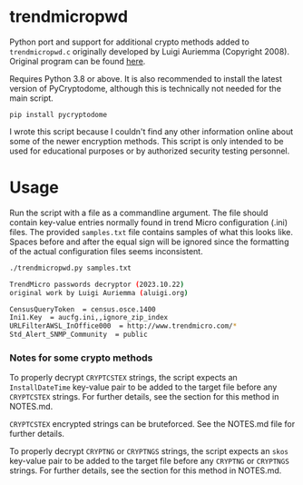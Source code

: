 # trendmicropwd

Python port and support for additional crypto methods added to `trendmicropwd.c` originally developed by Luigi Auriemma (Copyright 2008). Original program can be found [here](https://aluigi.altervista.org/pwdrec.htm).

Requires Python 3.8 or above. It is also recommended to install the latest version of PyCryptodome, although this is technically not needed for the main script.

`pip install pycryptodome`

I wrote this script because I couldn't find any other information online about some of the newer encryption methods. This script is only intended to be used for educational purposes or by authorized security testing personnel.

# Usage

Run the script with a file as a commandline argument. The file should contain key-value entries normally found in trend Micro configuration (.ini) files. The provided `samples.txt` file contains samples of what this looks like. Spaces before and after the equal sign will be ignored since the formatting of the actual configuration files seems inconsistent.

```bash
./trendmicropwd.py samples.txt

TrendMicro passwords decryptor (2023.10.22)
original work by Luigi Auriemma (aluigi.org)

CensusQueryToken  = census.osce.1400
Ini1.Key  = aucfg.ini,,ignore_zip_index
URLFilterAWSL_InOffice000  = http://www.trendmicro.com/*
Std_Alert_SNMP_Community  = public
```

### Notes for some crypto methods

To properly decrypt `CRYPTCSTEX` strings, the script expects an `InstallDateTime` key-value pair to be added to the target file before any `CRYPTCSTEX` strings. For further details, see the section for this method in NOTES.md.

`CRYPTCSTEX` encrypted strings can be bruteforced. See the NOTES.md file for further details.

To properly decrypt `CRYPTNG` or `CRYPTNGS` strings, the script expects an `skos` key-value pair to be added to the target file before any `CRYPTNG` or `CRYPTNGS` strings. For further details, see the section for this method in NOTES.md.
